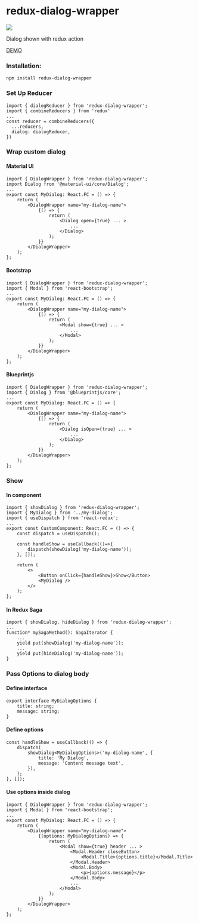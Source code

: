# redux-dialog-wrapper

<a href="https://www.npmjs.com/package/redux-dialog-wrapper">
    <img src="https://nodei.co/npm/redux-dialog-wrapper.png?mini=true"/>
</a>

Dialog shown with redux action


[DEMO](https://varp.com/redux-dialog)

### Installation:

```
npm install redux-dialog-wrapper
```

### Set Up Reducer

```tsx
import { dialogReducer } from 'redux-dialog-wrapper';
import { combineReducers } from 'redux'
...
const reducer = combineReducers({
  ...reducers,
  dialog: dialogReducer,
})
```

### Wrap custom dialog

#### Material UI

```tsx
import { DialogWrapper } from 'redux-dialog-wrapper';
import Dialog from '@material-ui/core/Dialog';
...
export const MyDialog: React.FC = () => {
    return (
        <DialogWrapper name="my-dialog-name">
            {() => {
                return (
                    <Dialog open={true} ... >
                        ...
                    </Dialog>
                );
            }}
        </DialogWrapper>
    );
};
```

#### Bootstrap

```tsx
import { DialogWrapper } from 'redux-dialog-wrapper';
import { Modal } from 'react-bootstrap';
...
export const MyDialog: React.FC = () => {
    return (
        <DialogWrapper name="my-dialog-name">
            {() => {
                return (
                    <Modal show={true} ... >
                        ...
                    </Modal>
                );
            }}
        </DialogWrapper>
    );
};
```

#### Blueprintjs

```tsx
import { DialogWrapper } from 'redux-dialog-wrapper';
import { Dialog } from '@blueprintjs/core';
...
export const MyDialog: React.FC = () => {
    return (
        <DialogWrapper name="my-dialog-name">
            {() => {
                return (
                    <Dialog isOpen={true} ... >
                        ...
                    </Dialog>
                );
            }}
        </DialogWrapper>
    );
};
```

### Show

#### In component

```tsx
import { showDialog } from 'redux-dialog-wrapper';
import { MyDialog } from '../my-dialog';
import { useDispatch } from 'react-redux';
...
export const CustomComponent: React.FC = () => {
    const dispatch = useDispatch();

    const handleShow = useCallback(()=>{
        dispatch(showDialog('my-dialog-name'));
    }, []);

    return (
        <>
            <Button onClick={handleShow}>Show</Button>
            <MyDialog />
        </>
    );
};
```

#### In Redux Saga

```tsx
import { showDialog, hideDialog } from 'redux-dialog-wrapper';
...
function* mySagaMethod(): SagaIterator {
    ...
    yield put(showDialog('my-dialog-name'));
    ...
    yield put(hideDialog('my-dialog-name'));
}
```

### Pass Options to dialog body

#### Define interface

```tsx
export interface MyDialogOptions {
    title: string;
    message: string;
}
```

#### Define options

```tsx
const handleShow = useCallback(() => {
    dispatch(
        showDialog<MyDialogOptions>('my-dialog-name', {
            title: 'My Dialog',
            message: 'Content message text',
        }),
    );
}, []);
```

#### Use options inside dialog

```tsx
import { DialogWrapper } from 'redux-dialog-wrapper';
import { Modal } from 'react-bootstrap';
...
export const MyDialog: React.FC = () => {
    return (
        <DialogWrapper name="my-dialog-name">
            {(options: MyDialogOptions) => {
                return (
                    <Modal show={true} header ... >
                        <Modal.Header closeButton>
                            <Modal.Title>{options.title}</Modal.Title>
                        </Modal.Header>
                        <Modal.Body>
                            <p>{options.message}</p>
                        </Modal.Body>
                        ...
                    </Modal>
                );
            }}
        </DialogWrapper>
    );
};
```
